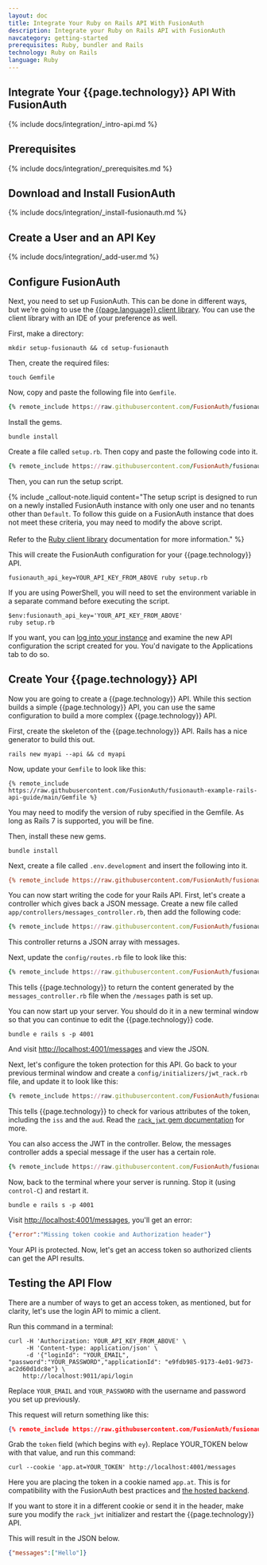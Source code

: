 ```yaml
---
layout: doc
title: Integrate Your Ruby on Rails API With FusionAuth
description: Integrate your Ruby on Rails API with FusionAuth
navcategory: getting-started
prerequisites: Ruby, bundler and Rails
technology: Ruby on Rails
language: Ruby
---
```


## Integrate Your {{page.technology}} API With FusionAuth

{% include docs/integration/_intro-api.md %}

## Prerequisites

{% include docs/integration/_prerequisites.md %}

## Download and Install FusionAuth

{% include docs/integration/_install-fusionauth.md %}

## Create a User and an API Key

{% include docs/integration/_add-user.md %}

## Configure FusionAuth

Next, you need to set up FusionAuth. This can be done in different ways, but we’re going to use the [{{page.language}} client library](/docs/v1/tech/client-libraries/ruby). You can use the client library with an IDE of your preference as well.

First, make a directory:

```shell
mkdir setup-fusionauth && cd setup-fusionauth
```

Then, create the required files:

```shell
touch Gemfile
```

Now, copy and paste the following file into `Gemfile`.

```ruby
{% remote_include https://raw.githubusercontent.com/FusionAuth/fusionauth-example-client-libraries/main/ruby/Gemfile %}
```

Install the gems.

```shell
bundle install
```

Create a file called `setup.rb`. Then copy and paste the following code into it.

```ruby
{% remote_include https://raw.githubusercontent.com/FusionAuth/fusionauth-example-client-libraries/main/ruby/setup-api.rb %}
```

Then, you can run the setup script.

{% include _callout-note.liquid content="The setup script is designed to run on a newly installed FusionAuth instance with only one user and no tenants other than `Default`. To follow this guide on a FusionAuth instance that does not meet these criteria, you may need to modify the above script. <br><br> Refer to the [Ruby client library](/docs/v1/tech/client-libraries/ruby) documentation for more information." %}

This will create the FusionAuth configuration for your {{page.technology}} API.

```shell
fusionauth_api_key=YOUR_API_KEY_FROM_ABOVE ruby setup.rb
```

If you are using PowerShell, you will need to set the environment variable in a separate command before executing the script.

```shell
$env:fusionauth_api_key='YOUR_API_KEY_FROM_ABOVE'
ruby setup.rb
```

If you want, you can [log into your instance](http://localhost:9011) and examine the new API configuration the script created for you. You'd navigate to the <span class="breadcrumb">Applications</span> tab to do so.

## Create Your {{page.technology}} API

Now you are going to create a {{page.technology}} API. While this section builds a simple {{page.technology}} API, you can use the same configuration to build a more complex {{page.technology}} API.

First, create the skeleton of the {{page.technology}} API. Rails has a nice generator to build this out.

```shell
rails new myapi --api && cd myapi
```

Now, update your `Gemfile` to look like this:

```text
{% remote_include https://raw.githubusercontent.com/FusionAuth/fusionauth-example-rails-api-guide/main/Gemfile %}
```

You may need to modify the version of ruby specified in the Gemfile. As long as Rails 7 is supported, you will be fine.

Then, install these new gems.

```shell
bundle install
```

Next, create a file called `.env.development` and insert the following into it.

```ini
{% remote_include https://raw.githubusercontent.com/FusionAuth/fusionauth-example-rails-api-guide/main/.env.development %}
```

You can now start writing the code for your Rails API. First, let's create a controller which gives back a JSON message. Create a new file called `app/controllers/messages_controller.rb`, then add the following code:

```ruby
{% remote_include https://raw.githubusercontent.com/FusionAuth/fusionauth-example-rails-api-guide/main/app/controllers/messages_controller.rb %}
```

This controller returns a JSON array with messages.

Next, update the `config/routes.rb` file to look like this:

```ruby
{% remote_include https://raw.githubusercontent.com/FusionAuth/fusionauth-example-rails-api-guide/main/config/routes.rb %}
```

This tells {{page.technology}} to return the content generated by the `messages_controller.rb` file when the `/messages` path is set up.

You can now start up your server. You should do it in a new terminal window so that you can continue to edit the {{page.technology}} code.

```shell
bundle e rails s -p 4001
```

And visit [http://localhost:4001/messages](http://localhost:4001/messages) and view the JSON.

Next, let's configure the token protection for this API. Go back to your previous terminal window and create a `config/initializers/jwt_rack.rb` file, and update it to look like this:

```ruby
{% remote_include https://raw.githubusercontent.com/FusionAuth/fusionauth-example-rails-api-guide/main/config/initializers/jwt_rack.rb %}
```

This tells {{page.technology}} to check for various attributes of the token, including the `iss` and the `aud`. Read the [`rack_jwt` gem documentation](https://github.com/FusionAuth/rack-jwt/) for more.

You can also access the JWT in the controller. Below, the messages controller adds a special message if the user has a certain role.

```ruby
{% remote_include https://raw.githubusercontent.com/FusionAuth/fusionauth-example-rails-api-guide/main/app/controllers/messages_controller.rb %}
```

Now, back to the terminal where your server is running. Stop it (using `control-C`) and restart it.

```shell
bundle e rails s -p 4001
```

Visit [http://localhost:4001/messages](http://localhost:4001/messages), you'll get an error:

```json
{"error":"Missing token cookie and Authorization header"}
```

Your API is protected. Now, let's get an access token so authorized clients can get the API results.

## Testing the API Flow

There are a number of ways to get an access token, as mentioned, but for clarity, let's use the login API to mimic a client. 

Run this command in a terminal:

```shell
curl -H 'Authorization: YOUR_API_KEY_FROM_ABOVE' \
     -H 'Content-type: application/json' \
     -d '{"loginId": "YOUR_EMAIL", "password":"YOUR_PASSWORD","applicationId": "e9fdb985-9173-4e01-9d73-ac2d60d1dc8e"} \
    http://localhost:9011/api/login 
```

Replace `YOUR_EMAIL` and `YOUR_PASSWORD` with the username and password you set up previously.

This request will return something like this:

```json
{% remote_include https://raw.githubusercontent.com/FusionAuth/fusionauth-site/master/site/docs/src/json/users/login-response.json %}
```

Grab the `token` field (which begins with `ey`). Replace YOUR_TOKEN below with that value, and run this command:

```shell
curl --cookie 'app.at=YOUR_TOKEN' http://localhost:4001/messages
```

Here you are placing the token in a cookie named `app.at`. This is for compatibility with the FusionAuth best practices and [the hosted backend](/docs/v1/tech/apis/hosted-backend).

If you want to store it in a different cookie or send it in the header, make sure you modify the `rack_jwt` initializer and restart the {{page.technology}} API.

This will result in the JSON below.

```json
{"messages":["Hello"]}
```


